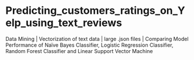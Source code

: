 # Predicting_customers_ratings_on_Yelp_using_text_reviews
Data Mining | Vectorization of text data |  large .json files | Comparing Model Performance of Naïve Bayes Classifier, Logistic Regression Classifier, Random Forest Classifier and Linear Support Vector Machine
